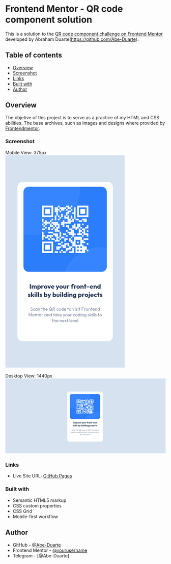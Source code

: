 # Frontend Mentor - QR code component solution

This is a solution to the [QR code component challenge on Frontend Mentor](https://www.frontendmentor.io/challenges/qr-code-component-iux_sIO_H) developed by Abraham Duarte(https://github.com/Abe-Duarte).

## Table of contents

- [Overview](#overview)
- [Screenshot](#screenshot)
- [Links](#links)
- [Built with](#built-with)
- [Author](#author)

## Overview
The objetive of this project is to serve as a practice of my HTML and CSS abilities. The base archives, such as images and designs where provided by [Frontendmentor](https://frontendmentor.io/).

### Screenshot
Mobile View: 375px
![](./screenshots/375px-width.png)

Desktop View: 1440px
![](./screenshots/1440px-width.png)

### Links
- Live Site URL: [GitHub Pages](https://abe-duarte.github.io/QR-Code-Component/)

### Built with

- Semantic HTML5 markup
- CSS custom properties
- CSS Grid
- Mobile-first workflow

## Author

- GitHub - [@Abe-Duarte](https://www.github.com/Abe-Duarte)
- Frontend Mentor - [@yourusername](https://www.frontendmentor.io/profile/Abe-Duarte)
- Telegram - [@Abe-Duarte]

